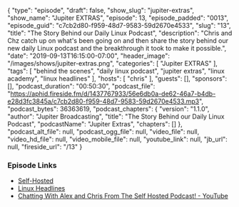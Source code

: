 {
  "type": "episode",
  "draft": false,
  "show_slug": "jupiter-extras",
  "show_name": "Jupiter EXTRAS",
  "episode": 13,
  "episode_padded": "0013",
  "episode_guid": "c7cb2d80-f959-48d7-9583-59d2670e4533",
  "slug": "13",
  "title": "The Story Behind our Daily Linux Podcast",
  "description": "Chris and Chz catch up on what's been going on and then share the story behind our new daily Linux podcast and the breakthrough it took to make it possible.",
  "date": "2019-09-13T16:15:00-07:00",
  "header_image": "/images/shows/jupiter-extras.png",
  "categories": [
    "Jupiter EXTRAS"
  ],
  "tags": [
    "behind the scenes",
    "daily linux podcast",
    "jupiter extras",
    "linux academy",
    "linux headlines"
  ],
  "hosts": [
    "chris"
  ],
  "guests": [],
  "sponsors": [],
  "podcast_duration": "00:50:30",
  "podcast_file": "https://aphid.fireside.fm/d/1437767933/56e6db0a-de62-46a7-b4db-e28d3fc3845a/c7cb2d80-f959-48d7-9583-59d2670e4533.mp3",
  "podcast_bytes": 36363619,
  "podcast_chapters": {
    "version": "1.1.0",
    "author": "Jupiter Broadcasting",
    "title": "The Story Behind our Daily Linux Podcast",
    "podcastName": "Jupiter Extras",
    "chapters": []
  },
  "podcast_alt_file": null,
  "podcast_ogg_file": null,
  "video_file": null,
  "video_hd_file": null,
  "video_mobile_file": null,
  "youtube_link": null,
  "jb_url": null,
  "fireside_url": "/13"
}


### Episode Links

  * [Self-Hosted](https://selfhosted.show/ "Self-Hosted")
  * [Linux Headlines](https://linuxheadlines.show/ "Linux Headlines")
  * [Chatting With Alex and Chris From The Self Hosted Podcast! - YouTube](https://www.youtube.com/watch?v=8ZZJu0uty9E "Chatting With Alex and Chris From The Self Hosted Podcast! - YouTube")


